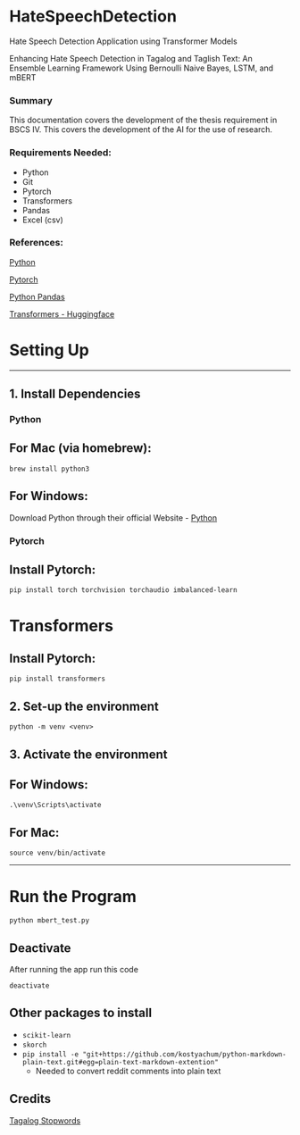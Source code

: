 # HateSpeechDetection

Hate Speech Detection Application using Transformer Models

Enhancing Hate Speech Detection in Tagalog and Taglish Text: An Ensemble Learning Framework Using Bernoulli Naive Bayes, LSTM, and mBERT
### Summary

This documentation covers the development of the thesis requirement in BSCS IV. This covers the development of the AI for the use of research.

### Requirements Needed:

- Python
- Git
- Pytorch
- Transformers
- Pandas
- Excel (csv)

### References:

[Python](https://www.python.org/doc/)

[Pytorch](https://pytorch.org/docs/stable/index.html)

[Python Pandas](https://pandas.pydata.org/docs/)

[Transformers - Huggingface](https://huggingface.co/docs/transformers/index)

# Setting Up

---

## 1. Install Dependencies

### Python

## For Mac (via homebrew):

```
brew install python3
```

## For Windows:

Download Python through their official Website - [Python](https://www.python.org/downloads/)

### Pytorch

## Install Pytorch:

```
pip install torch torchvision torchaudio imbalanced-learn
```

# Transformers

## Install Pytorch:

```
pip install transformers
```

## 2. Set-up the environment

```
python -m venv <venv>
```

## 3. Activate the environment

## For Windows:

```
.\venv\Scripts\activate
```

## For Mac:

```
source venv/bin/activate
```

---

# Run the Program

```
python mbert_test.py
```

## Deactivate

After running the app run this code

```
deactivate
```

## Other packages to install

- `scikit-learn`
- `skorch`
- `pip install -e "git+https://github.com/kostyachum/python-markdown-plain-text.git#egg=plain-text-markdown-extention"`
  - Needed to convert reddit comments into plain text

## Credits

[Tagalog Stopwords](https://github.com/stopwords-iso/stopwords-tl/blob/master/stopwords-tl.txt)
